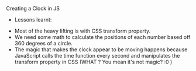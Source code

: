 Creating a Clock in JS
* Lessons learnt:
- Most of the heavy lifting is with CSS transform property.
- We need some math to calculate the positions of each number based off 360 degrees of a circle.
- The magic that makes the clock appear to be moving happens because JavaScript calls the time function every second and manipulates the transform property in CSS (WHAT ? You mean it's not magic? :0 )
